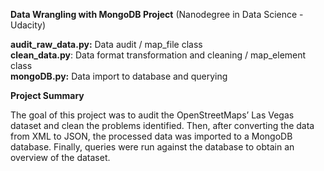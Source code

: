 **Data Wrangling with MongoDB Project** (Nanodegree in Data Science - Udacity)

**audit_raw_data.py:** Data audit / map_file class  
**clean_data.py**: Data format transformation and cleaning / map_element class  
**mongoDB.py:** Data import to database and querying

**Project Summary**

The goal of this project was to audit the OpenStreetMaps’ Las Vegas dataset and clean the problems identified. Then, after converting the data from XML to JSON, the processed data was imported to a MongoDB database. Finally, queries were run against the database to obtain an overview of the dataset.
